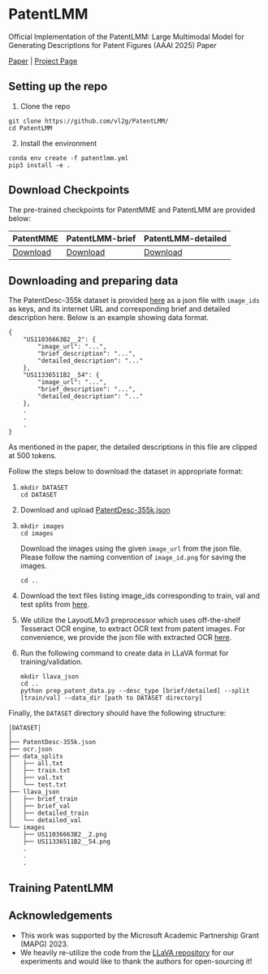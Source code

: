 # PatentLMM
Official Implementation of the PatentLMM: Large Multimodal Model for Generating Descriptions for Patent Figures (AAAI 2025) Paper

[Paper]() | [Project Page](https://vl2g.github.io/projects/PatentLMM/)

## Setting up the repo

1. Clone the repo
```
git clone https://github.com/vl2g/PatentLMM/
cd PatentLMM
```

2. Install the environment
```
conda env create -f patentlmm.yml
pip3 install -e .
```

## Download Checkpoints

The pre-trained checkpoints for PatentMME and PatentLMM are provided below:

| **PatentMME**| **PatentLMM-brief** | **PatentLMM-detailed** 
|------------------------------------------------------|-------------------------------------------------------|-------------------------------------------------------
| [Download](https://drive.google.com/drive/folders/1n0kriDeXjnbw9hNVJ1FgdMogt5yHcD35?usp=sharing)      |  [Download](https://example.com/patentlmm-large)      | [Download](https://example.com/patentlmm-large)


## Downloading and preparing data
The PatentDesc-355k dataset is provided [here](https://drive.google.com/file/d/1PqLxhrqLa6m4_CwD_S0dvvTZDQJZdKY_/view?usp=drive_link) as a json file with `image_ids` as keys, and its internet URL and corresponding brief and detailed description here. Below is an example showing data format.

```
{
    "US11036663B2__2": {
        "image_url": "...",
        "brief_description": "...",
        "detailed_description": "..."
    },
    "US11336511B2__54": {
        "image_url": "...",
        "brief_description": "...",
        "detailed_description": "..."
    },
    .
    .
    .
}
```

As mentioned in the paper, the detailed descriptions in this file are clipped at 500 tokens.

Follow the steps below to download the dataset in appropriate format:

1.  
    ```
    mkdir DATASET
    cd DATASET
    ```

2.  Download and upload [PatentDesc-355k.json](https://drive.google.com/file/d/1PqLxhrqLa6m4_CwD_S0dvvTZDQJZdKY_/view?usp=drive_link)

3.  
    ```
    mkdir images
    cd images
    ```
    Download the images using the given `image_url` from the json file. Please follow the naming convention of `image_id.png` for saving the images.
    ```
    cd ..
    ```

4.  Download the text files listing image_ids corresponding to train, val and test splits from [here](https://drive.google.com/drive/folders/12LXLU2lJtFdw4yev0E7MJnK1Suk-FL9U?usp=sharing).

5.  We utilize the LayoutLMv3 preprocessor which uses off-the-shelf Tesseract OCR engine, to extract OCR text from patent images. For convenience, we provide the json file with extracted OCR [here]().

6.  Run the following command to create data in LLaVA format for training/validation.
    ```
    mkdir llava_json
    cd ..
    python prep_patent_data.py --desc_type [brief/detailed] --split [train/val] --data_dir [path to DATASET directory]
    ```

Finally, the `DATASET` directory should have the following structure:
```
│DATASET│
│
├── PatentDesc-355k.json
├── ocr.json
├── data_splits
│   ├── all.txt
│   ├── train.txt
│   ├── val.txt
│   └── test.txt
├── llava_json
│   ├── brief_train
│   ├── brief_val
│   ├── detailed_train
│   └── detailed_val
└── images
    ├── US11036663B2__2.png
    ├── US11336511B2__54.png
    .
    .
    . 
```

## Training PatentLMM


## Acknowledgements
- This work was supported by the Microsoft Academic Partnership Grant (MAPG) 2023.
- We heavily re-utilize the code from the [LLaVA repository](https://github.com/haotian-liu/LLaVA) for our experiments and would like to thank the authors for open-sourcing it!
